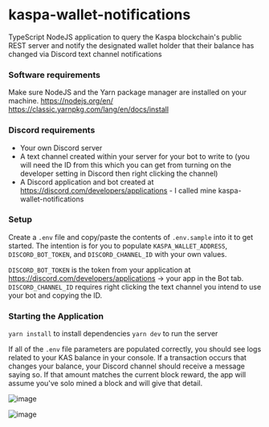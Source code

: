 # kaspa-wallet-notifications

TypeScript NodeJS application to query the Kaspa blockchain's public REST server and notify the designated wallet holder that their balance has changed via Discord text channel notifications

### Software requirements

Make sure NodeJS and the Yarn package manager are installed on your machine.
https://nodejs.org/en/
https://classic.yarnpkg.com/lang/en/docs/install

### Discord requirements

- Your own Discord server
- A text channel created within your server for your bot to write to (you will need the ID from this which you can get from turning on the developer setting in Discord then right clicking the channel)
- A Discord application and bot created at https://discord.com/developers/applications - I called mine kaspa-wallet-notifications

### Setup

Create a `.env` file and copy/paste the contents of `.env.sample` into it to get started.
The intention is for you to populate `KASPA_WALLET_ADDRESS`, `DISCORD_BOT_TOKEN`, and `DISCORD_CHANNEL_ID` with your own values.

`DISCORD_BOT_TOKEN` is the token from your application at https://discord.com/developers/applications -> your app in the Bot tab.
`DISCORD_CHANNEL_ID` requires right clicking the text channel you intend to use your bot and copying the ID.

### Starting the Application

`yarn install` to install dependencies
`yarn dev` to run the server

If all of the `.env` file parameters are populated correctly, you should see logs related to your KAS balance in your console. If a transaction occurs that changes your balance, your Discord channel should receive a message saying so. If that amount matches the current block reward, the app will assume you've solo mined a block and will give that detail.

![image](https://user-images.githubusercontent.com/25968605/205409623-421c088b-7617-48cd-a34b-12d30c445767.png)

![image](https://user-images.githubusercontent.com/25968605/205423190-cce93614-71f1-4c25-8383-bcd71b4e625c.png)
